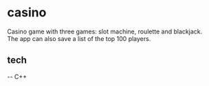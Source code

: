 # casino

Casino game with three games: slot machine, roulette and blackjack. <br>
The app can also save a list of the top 100 players.

## tech

-- C++
